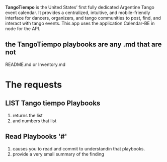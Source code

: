 **TangoTiempo** is the United States’ first fully dedicated Argentine Tango event calendar. It provides a centralized, intuitive, and mobile-friendly interface for dancers, organizers, and tango communities to post, find, and interact with tango events. This app uses the application Calendar-BE in node for the API.


## the TangoTiempo playbooks are any .md that are not 
README.md
or 
Inventory.md

# The requests

## LIST Tango tiempo Playbooks 
1) returns the list 
2) and numbers that list

## Read Playbooks '#'
1) causes you to read and commit to understandin that playbooks.
2) provide a very small summary of the finding



